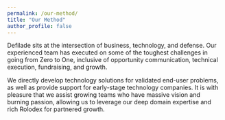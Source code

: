 ```yaml
---
permalink: /our-method/
title: "Our Method"
author_profile: false
---
```



Defilade sits at the intersection of business, technology, and defense. Our experienced team has executed on some of the toughest challenges in going from Zero to One, inclusive of opportunity communication, technical execution, fundraising, and growth.

We directly develop technology solutions for validated end-user problems, as well as provide support for early-stage technology companies. It is with pleasure that we assist growing teams who have massive vision and burning passion, allowing us to leverage our deep domain expertise and rich Rolodex for partnered growth.
